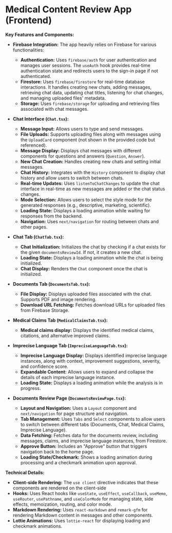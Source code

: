 # Medical Content Review App (Frontend)

**Key Features and Components:**

* **Firebase Integration:** The app heavily relies on Firebase for various functionalities:
    * **Authentication:** Uses `firebase/auth` for user authentication and manages user sessions. The `useAuth` hook provides real-time authentication state and redirects users to the sign-in page if not authenticated.
    * **Firestore:** Uses `firebase/firestore` for real-time database interactions. It handles creating new chats, adding messages, retrieving chat data, updating chat titles, listening for chat changes, and managing uploaded files' metadata.
    * **Storage:** Uses `firebase/storage` for uploading and retrieving files associated with chat messages.

* **Chat Interface (`Chat.tsx`):**
    * **Message Input:** Allows users to type and send messages.
    * **File Uploads:** Supports uploading files along with messages using the `UploadCard` component (not shown in the provided code but referenced).
    * **Message Display:** Displays chat messages with different components for questions and answers (`Question`, `Answer`).
    * **New Chat Creation:** Handles creating new chats and setting initial messages.
    * **Chat History:** Integrates with the `History` component to display chat history and allow users to switch between chats.
    * **Real-time Updates:** Uses `listenToChatChanges` to update the chat interface in real-time as new messages are added or the chat status changes.
    * **Mode Selection:** Allows users to select the style mode for the generated responses (e.g., descriptive, marketing, scientific).
    * **Loading State:** Displays a loading animation while waiting for responses from the backend.
    * **Navigation:** Uses `next/navigation` for routing between chats and other pages.

* **Chat Tab (`ChatTab.tsx`):**
    * **Chat Initialization:** Initializes the chat by checking if a chat exists for the given `documentsReviewId`. If not, it creates a new chat.
    * **Loading State:** Displays a loading animation while the chat is being initialized.
    * **Chat Display:** Renders the `Chat` component once the chat is initialized.

* **Documents Tab (`DocumentsTab.tsx`):**
    * **File Display:** Displays uploaded files associated with the chat. Supports PDF and image rendering.
    * **Download URL Fetching:** Fetches download URLs for uploaded files from Firebase Storage.

* **Medical Claims Tab (`MedicalClaimsTab.tsx`):**
    * **Medical claims display:** Displays the identified medical claims, citations, and alternative improved claims.

* **Imprecise Language Tab (`ImpreciseLanguageTab.tsx`):**
    * **Imprecise Language Display:** Displays identified imprecise language instances, along with context, improvement suggestions, severity, and confidence score.
    * **Expandable Content:** Allows users to expand and collapse the details of each imprecise language instance.
    * **Loading State:** Displays a loading animation while the analysis is in progress.

* **Documents Review Page (`DocumentsReviewPage.tsx`):**
    * **Layout and Navigation:** Uses a `Layout` component and `next/navigation` for page structure and navigation.
    * **Tab Management:** Uses `Tabs` and `Select` components to allow users to switch between different tabs (Documents, Chat, Medical Claims, Imprecise Language).
    * **Data Fetching:** Fetches data for the documents review, including messages, claims, and imprecise language instances, from Firestore.
    * **Approve Button:** Includes an "Approve" button that triggers navigation back to the home page.
    * **Loading State/Checkmark:** Shows a loading animation during processing and a checkmark animation upon approval.


**Technical Details:**

* **Client-side Rendering:** The `use client` directive indicates that these components are rendered on the client-side
* **Hooks:** Uses React hooks like `useState`, `useEffect`, `useCallback`, `useMemo`, `useRouter`, `usePathname`, and `useColorMode` for managing state, side effects, memoization, routing, and color mode.
* **Markdown Rendering:** Uses `react-markdown` and `remark-gfm` for rendering Markdown content in messages and other components.
* **Lottie Animations:** Uses `lottie-react` for displaying loading and checkmark animations.
